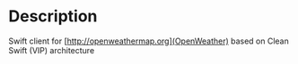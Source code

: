 # Description

Swift client for [http://openweathermap.org](OpenWeather) based on Clean Swift (VIP) architecture
